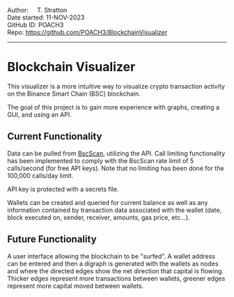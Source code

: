 Author:        &nbsp;&nbsp;&nbsp;&nbsp;T. Stratton <br />
Date started:  11-NOV-2023  
GitHub ID:     POACH3  
Repo:          https://github.com/POACH3/BlockchainVisualizer

---

# Blockchain Visualizer
This visualizer is a more intuitive way to visualize crypto transaction activity on the Binance Smart Chain (BSC) blockchain.

The goal of this project is to gain more experience with graphs, creating a GUI, and using an API.

## Current Functionality
Data can be pulled from [BscScan](https://bscscan.com), utilizing the API. Call limiting functionality has been implemented to comply with the BscScan rate limit of 5 calls/second (for free API keys). Note that no limiting has been done for the 100,000 calls/day limit.

API key is protected with a secrets file.

Wallets can be created and queried for current balance as well as any information contained by transaction data associated with the wallet (date, block executed on, sender, receiver, amounts, gas price, etc...).

## Future Functionality
A user interface allowing the blockchain to be "surfed". A wallet address can be entered and then a digraph is generated with the wallets as nodes and where the directed edges show the net direction that capital is flowing. Thicker edges represent more transactions between wallets, greener edges represent more capital moved between wallets.
